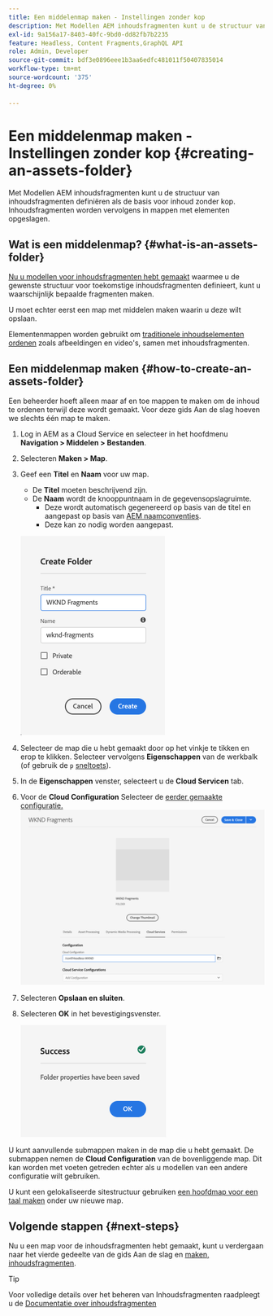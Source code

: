 ```yaml
---
title: Een middelenmap maken - Instellingen zonder kop
description: Met Modellen AEM inhoudsfragmenten kunt u de structuur van inhoudsfragmenten definiëren als de basis voor inhoud zonder kop.
exl-id: 9a156a17-8403-40fc-9bd0-dd82fb7b2235
feature: Headless, Content Fragments,GraphQL API
role: Admin, Developer
source-git-commit: bdf3e0896eee1b3aa6edfc481011f50407835014
workflow-type: tm+mt
source-wordcount: '375'
ht-degree: 0%

---
```


# Een middelenmap maken - Instellingen zonder kop {#creating-an-assets-folder}

Met Modellen AEM inhoudsfragmenten kunt u de structuur van inhoudsfragmenten definiëren als de basis voor inhoud zonder kop. Inhoudsfragmenten worden vervolgens in mappen met elementen opgeslagen.

## Wat is een middelenmap? {#what-is-an-assets-folder}

[Nu u modellen voor inhoudsfragmenten hebt gemaakt](create-content-model.md) waarmee u de gewenste structuur voor toekomstige inhoudsfragmenten definieert, kunt u waarschijnlijk bepaalde fragmenten maken.

U moet echter eerst een map met middelen maken waarin u deze wilt opslaan.

Elementenmappen worden gebruikt om [traditionele inhoudselementen ordenen](/help/assets/manage-digital-assets.md) zoals afbeeldingen en video&#39;s, samen met inhoudsfragmenten.

## Een middelenmap maken {#how-to-create-an-assets-folder}

Een beheerder hoeft alleen maar af en toe mappen te maken om de inhoud te ordenen terwijl deze wordt gemaakt. Voor deze gids Aan de slag hoeven we slechts één map te maken.

1. Log in AEM as a Cloud Service en selecteer in het hoofdmenu **Navigation > Middelen > Bestanden**.
1. Selecteren **Maken > Map**.
1. Geef een **Titel** en **Naam** voor uw map.
   * De **Titel** moeten beschrijvend zijn.
   * De **Naam** wordt de knooppuntnaam in de gegevensopslagruimte.
      * Deze wordt automatisch gegenereerd op basis van de titel en aangepast op basis van [AEM naamconventies](/help/implementing/developing/introduction/naming-conventions.md).
      * Deze kan zo nodig worden aangepast.

   ![Map maken](../assets/assets-folder-create.png)
1. Selecteer de map die u hebt gemaakt door op het vinkje te tikken en erop te klikken. Selecteer vervolgens **Eigenschappen** van de werkbalk (of gebruik de `p` [sneltoets](/help/sites-cloud/authoring/sites-console/keyboard-shortcuts.md)).
1. In de **Eigenschappen** venster, selecteert u de **Cloud Servicen** tab.
1. Voor de **Cloud Configuration** Selecteer de [eerder gemaakte configuratie.](create-configuration.md)
   ![Map met middelen configureren](../assets/assets-folder-configure.png)
1. Selecteren **Opslaan en sluiten**.
1. Selecteren **OK** in het bevestigingsvenster.

   ![Bevestigingsvenster](../assets/assets-folder-confirmation.png)

U kunt aanvullende submappen maken in de map die u hebt gemaakt. De submappen nemen de **Cloud Configuration** van de bovenliggende map. Dit kan worden met voeten getreden echter als u modellen van een andere configuratie wilt gebruiken.

U kunt een gelokaliseerde sitestructuur gebruiken [een hoofdmap voor een taal maken](/help/assets/translate-assets.md) onder uw nieuwe map.

## Volgende stappen {#next-steps}

Nu u een map voor de inhoudsfragmenten hebt gemaakt, kunt u verdergaan naar het vierde gedeelte van de gids Aan de slag en [maken, inhoudsfragmenten](create-content-fragment.md).

>[!TIP]
>
>Voor volledige details over het beheren van Inhoudsfragmenten raadpleegt u de [Documentatie over inhoudsfragmenten](/help/sites-cloud/administering/content-fragments/overview.md)
